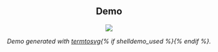 <h2 align="center">Demo</h2>
<p align="center"><img src="https://gl.githack.com/{{ namespace }}/{{ project }}/raw/master/demo/demo.svg"></p>
<p align="center"><em>Demo generated with <a href="https://github.com/nbedos/termtosvg">termtosvg</a>{% if shelldemo_used %}<!-- and <a href="https://github.com/pawamoy/shelldemo">shelldemo</a>-->{% endif %}.</p>
